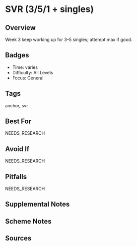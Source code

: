 # SVR (3/5/1 + singles)


## Overview
Week 3 keep working up for 3–5 singles; attempt max if good.

## Badges
- Time: varies
- Difficulty: All Levels
- Focus: General

## Tags
anchor, svr

## Best For
NEEDS_RESEARCH

## Avoid If
NEEDS_RESEARCH

## Pitfalls
NEEDS_RESEARCH

## Supplemental Notes


## Scheme Notes


## Sources

